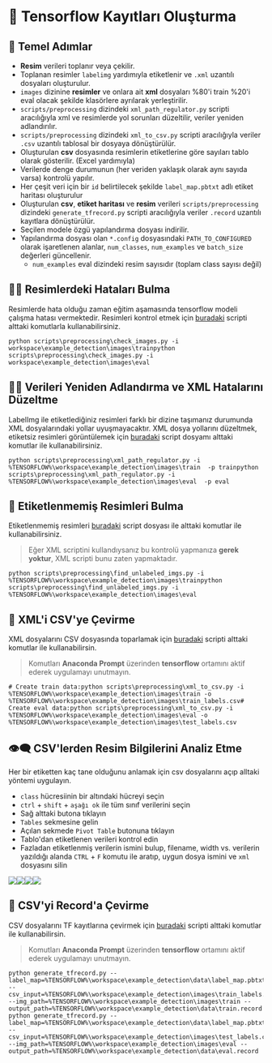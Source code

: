 # 📃 Tensorflow Kayıtları Oluşturma

## 👣 Temel Adımlar

* **Resim** verileri toplanır veya çekilir.
* Toplanan resimler `labelimg` yardımıyla etiketlenir ve `.xml` uzantılı dosyaları oluşturulur.
* `images` dizinine **resimler** ve onlara ait **xml** dosyaları %80'i train %20'i eval olacak şekilde klasörlere ayrılarak yerleştirilir.
* `scripts/preprocessing` dizindeki `xml_path_regulator.py` scripti aracılığıyla xml ve resimlerde yol sorunları düzeltilir, veriler yeniden adlandırılır.
* `scripts/preprocessing` dizindeki `xml_to_csv.py` scripti aracılığıyla veriler `.csv` uzantılı tablosal bir dosyaya dönüştürülür.
* Oluşturulan **csv** dosyasında resimlerin etiketlerine göre sayıları tablo olarak gösterilir. \(Excel yardımıyla\)
* Verilerde denge durumunun \(her veriden yaklaşık olarak aynı sayıda varsa\) kontrolü yapılır.
* Her çeşit veri için bir `id` belirtilecek şekilde `label_map.pbtxt` adlı etiket haritası oluşturulur
* Oluşturulan **csv**, **etiket haritası** ve **resim** verileri `scripts/preprocessing` dizindeki `generate_tfrecord.py` scripti aracılığıyla veriler `.record` uzantılı kayıtlara dönüştürülür.
* Seçilen modele özgü yapılandırma dosyası indirilir.
* Yapılandırma dosyası olan `*.config` dosyasındaki `PATH_TO_CONFIGURED` olarak işaretlenen alanlar, `num_classes`, `num_examples` ve `batch_size` değerleri güncellenir.
  * `num_examples` eval dizindeki resim sayısıdır \(toplam class sayısı değil\)

## **🕵️‍♂️ Resimlerdeki Hataları Bulma**

Resimlerde hata olduğu zaman eğitim aşamasında tensorflow modeli çalışma hatası vermektedir. Resimleri kontrol etmek için [buradaki](https://github.com/yedhrab/YArtificalIntelligent/tree/f5ce601da28961f26a48e137783188839c9f5600/3%20-%20Tensorflow/scripts/preprocessing/check_images.py) scripti alttaki komutlarla kullanabilirsiniz.

```text
python scripts\preprocessing\check_images.py -i workspace\example_detection\images\train​python scripts\preprocessing\check_images.py -i workspace\example_detection\images\eval
```

## **👨‍🔧 Verileri Yeniden Adlandırma ve XML Hatalarını Düzeltme**

LabelImg ile etiketlediğiniz resimleri farklı bir dizine taşımanız durumunda XML dosyalarındaki yollar uyuşmayacaktır. XML dosya yollarını düzeltmek, etiketsiz resimleri görüntülemek için [buradaki](https://github.com/yedhrab/YArtificalIntelligent/tree/f5ce601da28961f26a48e137783188839c9f5600/3%20-%20Tensorflow/scripts/preprocessing/xml_path_regulator.py) script dosyamı alttaki komutlar ile kullanabilirsiniz.

```text
python scripts\preprocessing\xml_path_regulator.py -i %TENSORFLOW%\workspace\example_detection\images\train  -p train​python scripts\preprocessing\xml_path_regulator.py -i %TENSORFLOW%\workspace\example_detection\images\eval  -p eval
```

## **🧐 Etiketlenmemiş Resimleri Bulma**

Etiketlenmemiş resimleri [buradaki](https://github.com/yedhrab/YArtificalIntelligent/tree/f5ce601da28961f26a48e137783188839c9f5600/3%20-%20Tensorflow/scripts/preprocessing/find_unlabeled_imgs.py) script dosyası ile alttaki komutlar ile kullanabilirsiniz.

> Eğer XML scriptini kullandıysanız bu kontrolü yapmanıza **gerek yoktur**, XML scripti bunu zaten yapmaktadır.

```text
python scripts\preprocessing\find_unlabeled_imgs.py -i %TENSORFLOW%\workspace\example_detection\images\train​python scripts\preprocessing\find_unlabeled_imgs.py -i %TENSORFLOW%\workspace\example_detection\images\eval
```

## **💫 XML'i CSV'ye Çevirme**

XML dosyalarını CSV dosyasında toparlamak için [buradaki](https://github.com/yedhrab/YArtificalIntelligent/tree/f5ce601da28961f26a48e137783188839c9f5600/3%20-%20Tensorflow/scripts/preprocessing/xml_to_csv.py) scripti alttaki komutlar ile kullanabilirsin.

> Komutları **Anaconda Prompt** üzerinden **tensorflow** ortamını aktif ederek uygulamayı unutmayın.

```text
# Create train data:python scripts\preprocessing\xml_to_csv.py -i %TENSORFLOW%\workspace\example_detection\images\train -o %TENSORFLOW%\workspace\example_detection\images\train_labels.csv​# Create eval data:python scripts\preprocessing\xml_to_csv.py -i %TENSORFLOW%\workspace\example_detection\images\eval -o %TENSORFLOW%\workspace\example_detection\images\test_labels.csv
```

## **👁‍🗨 CSV'lerden Resim Bilgilerini Analiz Etme**

Her bir etiketten kaç tane olduğunu anlamak için csv dosyalarını açıp alltaki yöntemi uygulayın.

* `class` hücresiinin bir altındaki hücreyi seçin
* `ctrl` + `shift` + `aşağı ok` ile tüm sınıf verilerini seçin
* Sağ alttaki butona tıklayın
* `Tables` sekmesine gelin
* Açılan sekmede `Pivot Table` butonuna tıklayın
* Tablo'dan etiketlenen verileri kontrol edin
* Fazladan etiketlenmiş verilerin ismini bulup, filename, width vs. verilerin yazıldığı alanda `CTRL` + `F` komutu ile aratıp, uygun dosya ismini ve `xml` dosyasını silin

![](https://blobscdn.gitbook.com/v0/b/gitbook-28427.appspot.com/o/assets%2F-LtFvhrURZC-q-L1-hz0%2F-LtPfR1qFi8AK6pBijty%2F-LtPugZ3XPt8YOD7XpX-%2Fimage.png?alt=media&token=c96ab80b-a407-494c-a885-ca8fd60624e9)![](https://blobscdn.gitbook.com/v0/b/gitbook-28427.appspot.com/o/assets%2F-LtFvhrURZC-q-L1-hz0%2F-LtPfR1qFi8AK6pBijty%2F-LtPujWd3zDuenT1dXhR%2Fimage.png?alt=media&token=4b0b5517-cf1c-4eaa-8a61-ed8b5be146a2)![](https://blobscdn.gitbook.com/v0/b/gitbook-28427.appspot.com/o/assets%2F-LtFvhrURZC-q-L1-hz0%2F-LtPfR1qFi8AK6pBijty%2F-LtPum0Jb5_R9D3cEVLb%2Fimage.png?alt=media&token=9f18415f-c79c-4efc-a9d6-76ff82a230e8)![](https://blobscdn.gitbook.com/v0/b/gitbook-28427.appspot.com/o/assets%2F-LtFvhrURZC-q-L1-hz0%2F-LtPfR1qFi8AK6pBijty%2F-LtPutmhJIfabmcOzpoC%2Fimage.png?alt=media&token=1566c5e0-1920-481e-a529-13d4719c90ee)

## **💱 CSV'yi Record'a Çevirme**

CSV dosyalarını TF kayıtlarına çevirmek için [buradaki](https://github.com/yedhrab/YArtificalIntelligent/tree/f5ce601da28961f26a48e137783188839c9f5600/3%20-%20Tensorflow/scripts/preprocessing/generate_tfrecord.py) scripti alttaki komutlar ile kullanabilirsin.

> Komutları **Anaconda Prompt** üzerinden **tensorflow** ortamını aktif ederek uygulamayı unutmayın.

```text
python generate_tfrecord.py --label_map=%TENSORFLOW%\workspace\example_detection\data\label_map.pbtxt --csv_input=%TENSORFLOW%\workspace\example_detection\images\train_labels.csv --img_path=%TENSORFLOW%\workspace\example_detection\images\train --output_path=%TENSORFLOW%\workspace\example_detection\data\train.record​python generate_tfrecord.py --label_map=%TENSORFLOW%\workspace\example_detection\data\label_map.pbtxt --csv_input=%TENSORFLOW%\workspace\example_detection\images\test_labels.csv --img_path=%TENSORFLOW%\workspace\example_detection\images\eval --output_path=%TENSORFLOW%\workspace\example_detection\data\eval.record
```

